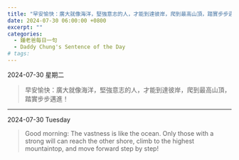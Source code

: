 ```yaml
---
title: "早安愉快：廣大就像海洋，堅強意志的人，才能到達彼岸，爬到最高山頂，踏實步步邁進！ <br> Good morning: The vastness is like the ocean. Only those with a strong will can reach the other shore, climb to the highest mountaintop, and move forward step by step!"
date: 2024-07-30 06:00:00 +0800
excerpt: ""
categories:
  - 鍾老爸每日一句
  - Daddy Chung's Sentence of the Day
# tags:
---
```


2024-07-30 星期二

> 早安愉快：廣大就像海洋，堅強意志的人，才能到達彼岸，爬到最高山頂，踏實步步邁進！

---

2024-07-30 Tuesday

> Good morning: The vastness is like the ocean. Only those with a strong will can reach the other shore, climb to the highest mountaintop, and move forward step by step!
